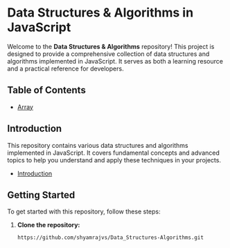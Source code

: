 # Data Structures & Algorithms in JavaScript

Welcome to the **Data Structures & Algorithms** repository! This project is designed to provide a comprehensive collection of data structures and algorithms implemented in JavaScript. It serves as both a learning resource and a practical reference for developers.

## Table of Contents

- [Array](https://github.com/shyamrajvs/Data_Structures-Algorithms/tree/main/Array)

## Introduction

This repository contains various data structures and algorithms implemented in JavaScript. It covers fundamental concepts and advanced topics to help you understand and apply these techniques in your projects.
- [Introduction](https://github.com/shyamrajvs/Data_Structures-Algorithms/blob/main/Introduction.js)

## Getting Started

To get started with this repository, follow these steps:

1. **Clone the repository:**

   ```bash
   https://github.com/shyamrajvs/Data_Structures-Algorithms.git
